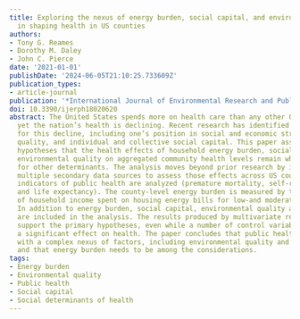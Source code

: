 ```yaml
---
title: Exploring the nexus of energy burden, social capital, and environmental quality
  in shaping health in US counties
authors:
- Tony G. Reames
- Dorothy M. Daley
- John C. Pierce
date: '2021-01-01'
publishDate: '2024-06-05T21:10:25.733609Z'
publication_types:
- article-journal
publication: '*International Journal of Environmental Research and Public Health*'
doi: 10.3390/ijerph18020620
abstract: The United States spends more on health care than any other OECD country,
  yet the nation’s health is declining. Recent research has identified multiple sources
  for this decline, including one’s position in social and economic structures, environmental
  quality, and individual and collective social capital. This paper assesses the primary
  hypotheses that the health effects of household energy burden, social capital and
  environmental quality on aggregated community health levels remain while controlling
  for other determinants. The analysis moves beyond prior research by integrating
  multiple secondary data sources to assess those effects across US counties. Three
  indicators of public health are analyzed (premature mortality, self-reported health,
  and life expectancy). The county-level energy burden is measured by the percent
  of household income spent on housing energy bills for low-and moderate-income households.
  In addition to energy burden, social capital, environmental quality and other determinants
  are included in the analysis. The results produced by multivariate regression models
  support the primary hypotheses, even while a number of control variables also have
  a significant effect on health. The paper concludes that public health is associated
  with a complex nexus of factors, including environmental quality and social capital,
  and that energy burden needs to be among the considerations.
tags:
- Energy burden
- Environmental quality
- Public health
- Social capital
- Social determinants of health
---
```

